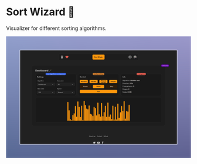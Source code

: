 # Sort Wizard 🔮

Visualizer for different sorting algorithms.

![SortWizard](./public/SortMagic.jpeg)
